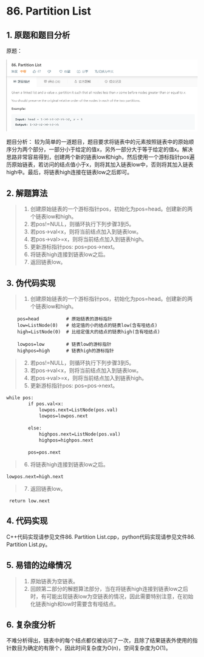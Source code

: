 # 86. Partition List

## 1.  原题和题目分析

原题：

![avatar](https://github.com/Happyxianyueveryday/Leetcode-Notebook/blob/master/Linked%20List/86.%20Partition%20List/QQ%E6%88%AA%E5%9B%BE20190223193203.png)

题目分析：
较为简单的一道题目，题目要求将链表中的元素按照链表中的原始顺序分为两个部分，一部分小于给定的值x，另外一部分大于等于给定的值x。解决思路非常容易得到，创建两个新的链表low和high，然后使用一个游标指针pos遍历原始链表，若访问的结点值小于x，则将其加入链表low中，否则将其加入链表high中。最后，将链表high连接在链表low之后即可。

## 2. 解题算法

> 1. 创建原始链表的一个游标指针pos，初始化为pos=head。创建新的两个链表low和high。
> 2. 若pos!=NULL，则循环执行下列步骤3到5。
> 3. 若pos->val<x，则将当前结点加入到链表low。
> 4. 若pos->val>=x，则将当前结点加入到链表high。
> 5. 更新游标指针pos: pos=pos->next。
> 6. 将链表high连接到链表low之后。
> 7. 返回链表low。

## 3. 伪代码实现
> 1. 创建原始链表的一个游标指针pos，初始化为pos=head。创建新的两个链表low和high。

        pos=head          # 原始链表的游标指针
        low=ListNode(0)   # 给定值的小的结点的链表low(含有哑结点)
        high=ListNode(0)  # 比给定值大的结点的链表high(含有哑结点)

        lowpos=low        # 链表low的游标指针
        highpos=high      # 链表high的游标指针

> 2. 若pos!=NULL，则循环执行下列步骤3到5。
> 3. 若pos->val<x，则将当前结点加入到链表low。
> 4. 若pos->val>=x，则将当前结点加入到链表high。
> 5. 更新游标指针pos: pos=pos->next。

    while pos:
            if pos.val<x:
                lowpos.next=ListNode(pos.val)
                lowpos=lowpos.next
            
            else:
                highpos.next=ListNode(pos.val)
                highpos=highpos.next
            
            pos=pos.next
            
> 6. 将链表high连接到链表low之后。

    lowpos.next=high.next

> 7. 返回链表low。

     return low.next
     
## 4. 代码实现
C++代码实现请参见文件86. Partition List.cpp，python代码实现请参见文件86. Partition List.py。

## 5. 易错的边缘情况
> 1. 原始链表为空链表。
> 2. 回顾第二部分的解题算法部分，当在将链表high连接到链表low之后时，有可能出现链表low为空链表的情况，因此需要特别注意，在初始化链表high和low时需要含有哑结点。


## 6. 复杂度分析
不难分析得出，链表中的每个结点都仅被访问了一次，且除了结果链表外使用的指针数目为确定的有限个，因此时间复杂度为O(n)，空间复杂度为O(1)。

